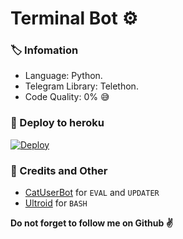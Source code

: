 # Terminal Bot ⚙️
### 🏷 Infomation
- Language: Python.
- Telegram Library: Telethon.
- Code Quality: 0% 😅

### 🚀 Deploy to heroku
[![Deploy](https://www.herokucdn.com/deploy/button.svg)](https://heroku.com/deploy?template=https://github.com/AnjanaMadu/TerminalBot)

### 🎯 Credits and Other
- [CatUserBot](https://github.com/sandy1709/catuserbot) for `EVAL` and `UPDATER`
- [Ultroid](https://github.com/TeamUltroid/Ultroid) for `BASH`

**Do not forget to follow me on Github ✌️**
